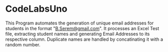 ﻿# CodeLabsUno
This Program automates the generation of unique email addresses for students in the format "B.Serem@gmail.com". It processes an Excel Test file, extracting student names and generating Email Addresses to its respective column. Duplicate names are handled by concatinating it with  a random number.
